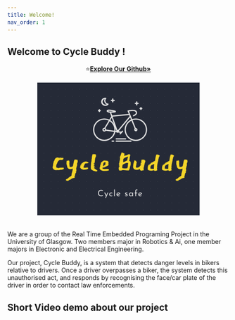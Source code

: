 ```yaml
---
title: Welcome!
nav_order: 1
---
```

## Welcome to Cycle Buddy !
<p align="center">
    ⭐️<a href="https://github.com/OmarJabri7/Cycle_Buddy"><strong>Explore Our Github»</strong></a>
    <br><br>
    <img src="images/Logo.png" alt="Logo" >
    <br><br>
</p>

We are a group of the Real Time Embedded Programing Project in the University of Glasgow.  Two members major in Robotics & Ai, one member majors in Electronic and Electrical Engineering.<br>

Our project, Cycle Buddy, is a system that detects danger levels in bikers relative to drivers. Once a driver overpasses a biker, the system detects this unauthorised act, and responds by recognising the face/car plate of the driver in order to contact law enforcements. <br />

## Short Video demo about our project 

